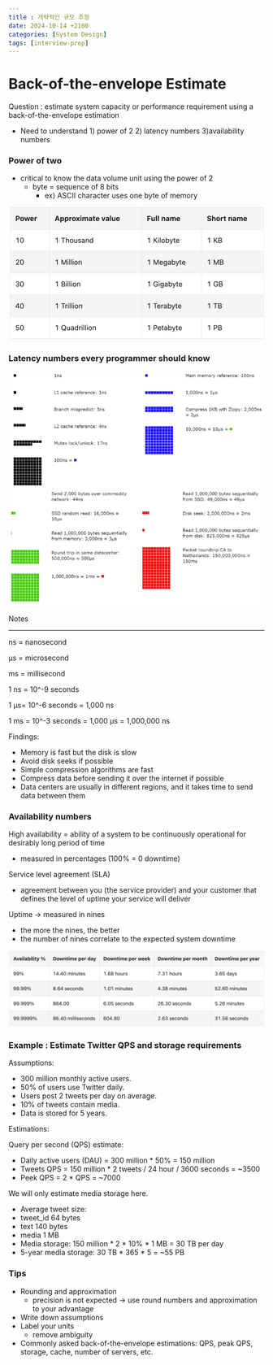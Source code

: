 ```yaml
---
title : 개략적인 규모 추정
date: 2024-10-14 +2100
categories: [System Design]
tags: [interview-prep]
---
```

# Back-of-the-envelope Estimate

Question : estimate system capacity or performance requirement using a back-of-the-envelope estimation

- Need to understand 1) power of 2 2) latency numbers 3)availability numbers

### Power of two

- critical to know the data volume unit using the power of 2
    - byte = sequence of 8 bits
        - ex) ASCII character uses one byte of memory

![Screenshot 2023-12-16 at 8.52.54 PM.png](/assets/img/sysdesign/chapter2/Screenshot_2023-12-16_at_8.52.54_PM.png)

### Latency numbers every programmer should know

![Untitled](/assets/img/sysdesign/chapter2/Untitled.png)

Notes

---

ns = nanosecond

µs = microsecond

ms = millisecond

1 ns = 10^-9 seconds

1 µs= 10^-6 seconds = 1,000 ns

1 ms = 10^-3 seconds = 1,000 µs = 1,000,000 ns

Findings:

- Memory is fast but the disk is slow
- Avoid disk seeks if possible
- Simple compression algorithms are fast
- Compress data before sending it over the internet if possible
- Data centers are usually in different regions, and it takes time to send data between them

### Availability numbers

High availability = ability of a system to be continuously operational for desirably long period of time

- measured in percentages (100% = 0 downtime)

Service level agreement (SLA) 

- agreement between you (the service provider) and your customer that defines the level of uptime your service will deliver

Uptime → measured in nines

- the more the nines, the better
- the number of nines correlate to the expected system downtime

![Screenshot 2023-12-16 at 9.08.59 PM.png](/assets/img/sysdesign/chapter2/Screenshot_2023-12-16_at_9.08.59_PM.png)

### Example : Estimate Twitter QPS and storage requirements

Assumptions:

- 300 million monthly active users.
- 50% of users use Twitter daily.
- Users post 2 tweets per day on average.
- 10% of tweets contain media.
- Data is stored for 5 years.

Estimations:

Query per second (QPS) estimate:

- Daily active users (DAU) = 300 million * 50% = 150 million
- Tweets QPS = 150 million * 2 tweets / 24 hour / 3600 seconds = ~3500
- Peek QPS = 2 * QPS = ~7000

We will only estimate media storage here.

- Average tweet size:
- tweet_id 64 bytes
- text 140 bytes
- media 1 MB
- Media storage: 150 million * 2 * 10% * 1 MB = 30 TB per day
- 5-year media storage: 30 TB * 365 * 5 = ~55 PB

### Tips

- Rounding and approximation
    - precision is not expected → use round numbers and approximation to your advantage
- Write down assumptions
- Label your units
    - remove ambiguity
- Commonly asked back-of-the-envelope estimations: QPS, peak QPS, storage, cache, number of servers, etc.